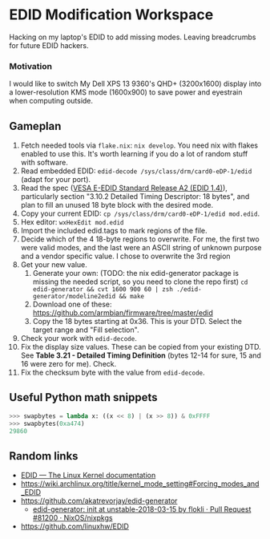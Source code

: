 # EDID Modification Workspace

Hacking on my laptop's EDID to add missing modes. Leaving breadcrumbs for future EDID hackers.

### Motivation

I would like to switch My Dell XPS 13 9360's QHD+ (3200x1600) display into a lower-resolution KMS mode (1600x900) to save power and eyestrain when computing outside.

## Gameplan

1. Fetch needed tools via `flake.nix`: `nix develop`. You need nix with flakes enabled to use this. It's worth learning if you do a lot of random stuff with software.
2. Read embedded EDID: `edid-decode /sys/class/drm/card0-eDP-1/edid` (adapt for your port).
3. Read the spec ([VESA E-EDID Standard Release A2 (EDID 1.4)](https://glenwing.github.io/docs/VESA-EEDID-A2.pdf)), particularly section "3.10.2 Detailed Timing Descriptor: 18 bytes", and plan to fill an unused 18 byte block with the desired mode.
4. Copy your current EDID: `cp /sys/class/drm/card0-eDP-1/edid mod.edid`.
5. Hex editor: `wxHexEdit mod.edid`
6. Import the included edid.tags to mark regions of the file.
7. Decide which of the 4 18-byte regions to overwrite. For me, the first two were valid modes, and the last were an ASCII string of unknown purpose and a vendor specific value. I chose to overwrite the 3rd region
8. Get your new value.
   1. Generate your own: (TODO: the nix edid-generator package is missing the needed script, so you need to clone the repo first) `cd edid-generator && cvt 1600 900 60 | zsh ./edid-generator/modeline2edid && make`
   2. Download one of these: https://github.com/armbian/firmware/tree/master/edid
   3. Copy the 18 bytes starting at 0x36. This is your DTD. Select the target range and "Fill selection".
9. Check your work with `edid-decode`.
10. Fix the display size values. These can be copied from your existing DTD. See **Table 3.21 - Detailed Timing Definition** (bytes 12-14 for sure, 15 and 16 were zero for me). Check.
11. Fix the checksum byte with the value from `edid-decode`.

## Useful Python math snippets

```python
>>> swapbytes = lambda x: ((x << 8) | (x >> 8)) & 0xFFFF
>>> swapbytes(0xa474)
29860
```
## Random links

- [EDID — The Linux Kernel documentation](https://www.kernel.org/doc/html/latest/admin-guide/edid.html)
- https://wiki.archlinux.org/title/kernel_mode_setting#Forcing_modes_and_EDID
- https://github.com/akatrevorjay/edid-generator
  - [edid-generator: init at unstable-2018-03-15 by flokli · Pull Request #81200 · NixOS/nixpkgs](https://github.com/NixOS/nixpkgs/pull/81200)
- https://github.com/linuxhw/EDID

